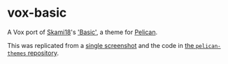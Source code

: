 # vox-basic
A Vox port of [Skami18](https://github.com/getpelican/pelican-themes/commit/2303a8ee96639d0685bfafb1afe411cd22c4f27f)'s ['Basic'](https://github.com/getpelican/pelican-themes/tree/master/basic), a theme for [Pelican](http://getpelican.com/).

This was replicated from a [single screenshot](https://raw.githubusercontent.com/getpelican/pelican-themes/master/basic/screenshot.png) and the code in [the `pelican-themes` repository](https://github.com/getpelican/pelican-themes/tree/master/basic).
